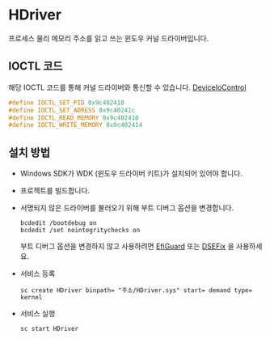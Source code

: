 # HDriver
프로세스 물리 메모리 주소를 읽고 쓰는 윈도우 커널 드라이버입니다.

## IOCTL 코드
해당 IOCTL 코드를 통해 커널 드라이버와 통신할 수 있습니다. [DeviceIoControl]

```c
#define IOCTL_SET_PID 0x9c402418
#define IOCTL_SET_ADRESS 0x9c40241c
#define IOCTL_READ_MEMORY 0x9c402410
#define IOCTL_WRITE_MEMORY 0x9c402414
```

## 설치 방법
- Windows SDK가 WDK (윈도우 드라이버 키트)가 설치되어 있어야 합니다.
  
- 프로젝트를 빌드합니다.

- 서명되지 않은 드라이버를 불러오기 위해 부트 디버그 옵션을 변경합니다.
  ```
  bcdedit /bootdebug on
  bcdedit /set nointegritychecks on
  ```

  부트 디버그 옵션을 변경하지 않고 사용하려면 [EfiGuard] 또는 [DSEFix] 을 사용하세요.

- 서비스 등록
  
  ```sc create HDriver binpath= "주소/HDriver.sys" start= demand type= kernel```

- 서비스 실행
  
  ```sc start HDriver```
  
[EfiGuard]: https://github.com/Mattiwatti/EfiGuard
[DSEFix]: https://github.com/hfiref0x/DSEFix
[DeviceIoControl]: https://learn.microsoft.com/ko-kr/windows/win32/api/ioapiset/nf-ioapiset-deviceiocontrol
